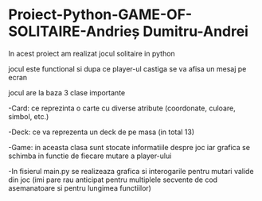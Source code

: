 # Proiect-Python-GAME-OF-SOLITAIRE-Andrieș Dumitru-Andrei

In acest proiect am realizat jocul solitaire in python

jocul este functional si dupa ce player-ul castiga se va afisa un mesaj pe ecran

jocul are la baza 3 clase importante 

-Card: ce reprezinta o carte cu diverse atribute (coordonate, culoare, simbol, etc.)

-Deck: ce va reprezenta un deck de pe masa (in total 13)

-Game: in aceasta clasa sunt stocate informatiile despre joc iar grafica se schimba in functie de fiecare mutare a player-ului

-In fisierul main.py se realizeaza grafica si interogarile pentru mutari valide din joc (imi pare rau anticipat pentru multiplele secvente de cod asemanatoare si pentru lungimea functiilor) 
